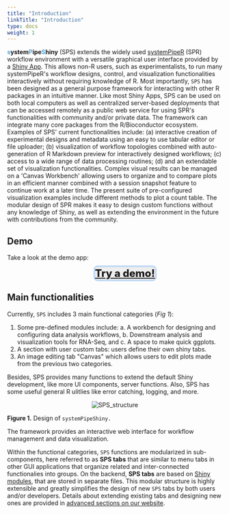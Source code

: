 ```yaml
---
title: "Introduction"
linkTitle: "Introduction"
type: docs
weight: 1
---
```


**<span style="color:#5DA7D6;">s</span>ystem<span
style="color:#5DA7D6;">P</span>ipe<span style="color:#5DA7D6;">S</span>hiny**
(SPS) extends the widely used [systemPipeR](/spr/) 
(SPR) workflow
environment with a versatile graphical user interface provided by a [Shiny
App](https://shiny.rstudio.com). This allows non-R users, such as
experimentalists, to run many systemPipeR's workflow designs, control, and
visualization functionalities interactively without requiring knowledge of R.
Most importantly, `SPS` has been designed as a general purpose framework for
interacting with other R packages in an intuitive manner. Like most Shiny Apps,
SPS can be used on both local computers as well as centralized server-based
deployments that can be accessed remotely as a public web service for using
SPR's functionalities with community and/or private data. The framework can
integrate many core packages from the R/Bioconductor ecosystem. Examples of
SPS' current functionalities include: (a) interactive creation of experimental
designs and metadata using an easy to use tabular editor or file uploader; (b)
visualization of workflow topologies combined with auto-generation of R
Markdown preview for interactively designed workflows; (c) access to a wide
range of data processing routines; (d) and an extendable set of visualization
functionalities. Complex visual results can be managed on a 'Canvas Workbench'
allowing users to organize and to compare plots in an efficient manner combined
with a session snapshot feature to continue work at a later time. The present
suite of pre-configured visualization examples include different methods to
plot a count table. The modular design of 
SPR makes it easy to design custom functions without any knowledge of Shiny, 
as well as extending the environment in the future with contributions from 
the community.

## Demo
Take a look at the demo app:

<a 
href="https://tgirke.shinyapps.io/systemPipeShiny/" 
style="background-color: #eee;border-radius: 10px;border: #c2daf7f5 solid 4px; font-weight: 800; font-size: 1.5rem; margin-left: 40%">
Try a demo!
</a>



## Main functionalities 

Currently, `SPS` includes 3 main functional categories (*Fig 1*): 

 1. Some pre-defined modules include: 
    a. A workbench for designing and configuring data analysis workflows, 
    b. Downstream analysis and visualization tools for RNA-Seq, and 
    c. A space to make quick ggplots. 
 2. A section with user custom tabs: users define their own shiny tabs.  
 3. An image editing tab "Canvas" which allows users to edit plots made from 
    the previous two categories. 

Besides, SPS provides many functions to extend the default Shiny development, like 
more UI components, server functions. Also, SPS has some useful general R ulitlies
like error catching, logging, and more. 

<center id="sps_structure">

![SPS_structure](../img/sps_structure.jpg)

</center>

**Figure 1.** Design of `systemPipeShiny.` 

The framework provides an
interactive web interface for workflow management and data visualization.

Within the functional categories, `SPS` functions are modularized in
sub-components, here referred to as **SPS tabs** that are similar to 
menu tabs in other GUI applications that organize related and inter-connected 
functionalies into groups. On the backend, **SPS tabs** are based on [Shiny modules](https://shiny.rstudio.com/articles/modules.html), 
that are stored in separate files. This modular structure is highly extensible 
and greatly simplifies the design of new `SPS` tabs by both users and/or developers. 
Details about extending existing tabs and designing new ones are provided in 
[advanced sections on our website](https://systempipe.org/sps/). 

